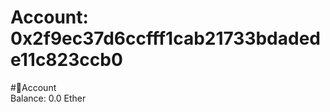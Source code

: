 
Account: 0x2f9ec37d6ccfff1cab21733bdadede11c823ccb0
===================================================
  
#📜Account  
Balance: 0.0 Ether
